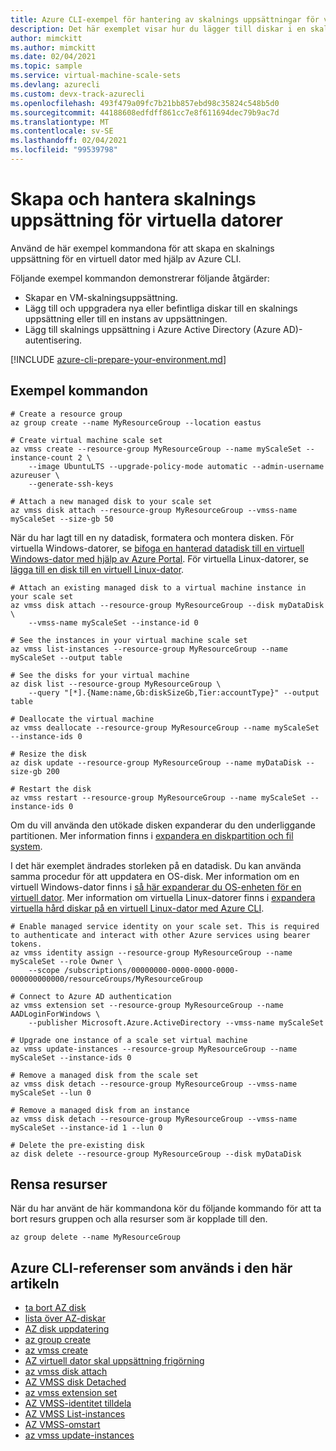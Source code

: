 ```yaml
---
title: Azure CLI-exempel för hantering av skalnings uppsättningar för virtuella datorer
description: Det här exemplet visar hur du lägger till diskar i en skalnings uppsättning för virtuella datorer. Du kan uppgradera diskar och lägga till dina virtuella datorer i Azure AD-autentisering.
author: mimckitt
ms.author: mimckitt
ms.date: 02/04/2021
ms.topic: sample
ms.service: virtual-machine-scale-sets
ms.devlang: azurecli
ms.custom: devx-track-azurecli
ms.openlocfilehash: 493f479a09fc7b21bb857ebd98c35824c548b5d0
ms.sourcegitcommit: 44188608edfdff861cc7e8f611694dec79b9ac7d
ms.translationtype: MT
ms.contentlocale: sv-SE
ms.lasthandoff: 02/04/2021
ms.locfileid: "99539798"
---
```

# <a name="create-and-manage-virtual-machine-scale-set"></a>Skapa och hantera skalnings uppsättning för virtuella datorer

Använd de här exempel kommandona för att skapa en skalnings uppsättning för en virtuell dator med hjälp av Azure CLI.

Följande exempel kommandon demonstrerar följande åtgärder:

* Skapar en VM-skalningsuppsättning.
* Lägg till och uppgradera nya eller befintliga diskar till en skalnings uppsättning eller till en instans av uppsättningen.
* Lägg till skalnings uppsättning i Azure Active Directory (Azure AD)-autentisering.

[!INCLUDE [azure-cli-prepare-your-environment.md](../../../includes/azure-cli-prepare-your-environment.md)]

## <a name="sample-commands"></a>Exempel kommandon

```azurecli
# Create a resource group
az group create --name MyResourceGroup --location eastus

# Create virtual machine scale set
az vmss create --resource-group MyResourceGroup --name myScaleSet --instance-count 2 \
    --image UbuntuLTS --upgrade-policy-mode automatic --admin-username azureuser \
    --generate-ssh-keys

# Attach a new managed disk to your scale set
az vmss disk attach --resource-group MyResourceGroup --vmss-name myScaleSet --size-gb 50
```

När du har lagt till en ny datadisk, formatera och montera disken. För virtuella Windows-datorer, se [bifoga en hanterad datadisk till en virtuell Windows-dator med hjälp av Azure Portal](../../virtual-machines/windows/attach-managed-disk-portal.md). För virtuella Linux-datorer, se [lägga till en disk till en virtuell Linux-dator](../../virtual-machines/linux/add-disk.md).

```azurecli
# Attach an existing managed disk to a virtual machine instance in your scale set
az vmss disk attach --resource-group MyResourceGroup --disk myDataDisk \
    --vmss-name myScaleSet --instance-id 0

# See the instances in your virtual machine scale set
az vmss list-instances --resource-group MyResourceGroup --name myScaleSet --output table

# See the disks for your virtual machine
az disk list --resource-group MyResourceGroup \
    --query "[*].{Name:name,Gb:diskSizeGb,Tier:accountType}" --output table

# Deallocate the virtual machine
az vmss deallocate --resource-group MyResourceGroup --name myScaleSet --instance-ids 0 

# Resize the disk
az disk update --resource-group MyResourceGroup --name myDataDisk --size-gb 200

# Restart the disk
az vmss restart --resource-group MyResourceGroup --name myScaleSet --instance-ids 0
```

Om du vill använda den utökade disken expanderar du den underliggande partitionen. Mer information finns i [expandera en diskpartition och fil system](/azure/virtual-machines/linux/expand-disks#expand-a-disk-partition-and-filesystem).

I det här exemplet ändrades storleken på en datadisk. Du kan använda samma procedur för att uppdatera en OS-disk. Mer information om en virtuell Windows-dator finns i [så här expanderar du OS-enheten för en virtuell dator](../../virtual-machines/windows/expand-os-disk.md). Mer information om virtuella Linux-datorer finns i [expandera virtuella hård diskar på en virtuell Linux-dator med Azure CLI](../../virtual-machines/linux/expand-disks.md).

```azurecli
# Enable managed service identity on your scale set. This is required to authenticate and interact with other Azure services using bearer tokens.
az vmss identity assign --resource-group MyResourceGroup --name myScaleSet --role Owner \
    --scope /subscriptions/00000000-0000-0000-0000-000000000000/resourceGroups/MyResourceGroup

# Connect to Azure AD authentication
az vmss extension set --resource-group MyResourceGroup --name AADLoginForWindows \
    --publisher Microsoft.Azure.ActiveDirectory --vmss-name myScaleSet

# Upgrade one instance of a scale set virtual machine
az vmss update-instances --resource-group MyResourceGroup --name myScaleSet --instance-ids 0 

# Remove a managed disk from the scale set
az vmss disk detach --resource-group MyResourceGroup --vmss-name myScaleSet --lun 0

# Remove a managed disk from an instance
az vmss disk detach --resource-group MyResourceGroup --vmss-name myScaleSet --instance-id 1 --lun 0

# Delete the pre-existing disk
az disk delete --resource-group MyResourceGroup --disk myDataDisk
```

## <a name="clean-up-resources"></a>Rensa resurser

När du har använt de här kommandona kör du följande kommando för att ta bort resurs gruppen och alla resurser som är kopplade till den.

```azurecli
az group delete --name MyResourceGroup
```

## <a name="azure-cli-references-used-in-this-article"></a>Azure CLI-referenser som används i den här artikeln

* [ta bort AZ disk](/cli/azure/disk#az_disk_delete)
* [lista över AZ-diskar](/cli/azure/disk#az_disk_list)
* [AZ disk uppdatering](/cli/azure/disk#az_disk_update)
* [az group create](/cli/azure/group#az_group_create)
* [az vmss create](/cli/azure/vmss#az_vmss_create)
* [AZ virtuell dator skal uppsättning frigörning](/cli/azure/vmss#az_vmss_deallocate)
* [az vmss disk attach](/cli/azure/vmss/disk#az_vmss_disk_attach)
* [AZ VMSS disk Detached](/cli/azure/vmss/disk#az_vmss_disk_detach)
* [az vmss extension set](/cli/azure/vmss/extension#az_vmss_extension_set)
* [AZ VMSS-identitet tilldela](/cli/azure/vmss/identity#az_vmss_identity_assign)
* [AZ VMSS List-instances](/cli/azure/vmss#az_vmss_list_instances)
* [AZ VMSS-omstart](/cli/azure/vmss#az_vmss_restart)
* [az vmss update-instances](/cli/azure/vmss#az_vmss_update_instances)
